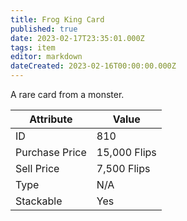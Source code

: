 ```yaml
---
title: Frog King Card
published: true
date: 2023-02-17T23:35:01.000Z
tags: item
editor: markdown
dateCreated: 2023-02-16T00:00:00.000Z
---
```


A rare card from a monster.

|Attribute|Value|
|-|-|
|ID|810|
|Purchase Price|15,000 Flips|
|Sell Price|7,500 Flips|
|Type|N/A|
|Stackable|Yes|

